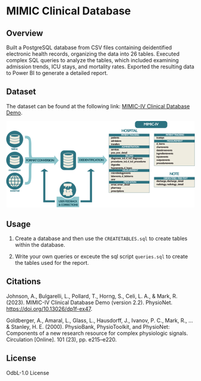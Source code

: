 # MIMIC Clinical Database 
## Overview

Built a PostgreSQL database from CSV files containing deidentified electronic health records, organizing the data into 26 tables. Executed complex SQL queries to analyze the tables, which included examining admission trends, ICU stays, and mortality rates.
Exported the resulting data to Power BI to generate a detailed report.

## Dataset

The dataset can be found at the following link: [MIMIC-IV Clinical Database Demo](https://physionet.org/content/mimic-iv-demo/2.2/#files-panel). 

![MIMIC Database Diagram](https://github.com/symphopkins/MIMIC_Database/blob/main/mimic_database_diagram.png)

## Usage
  
1. Create a database and then use the `CREATETABLES.sql` to create tables within the database.

2. Write your own queries or exceute the sql script `queries.sql` to create the tables used for the report.

## Citations

Johnson, A., Bulgarelli, L., Pollard, T., Horng, S., Celi, L. A., & Mark, R. (2023). MIMIC-IV Clinical Database Demo (version 2.2). PhysioNet. https://doi.org/10.13026/dp1f-ex47.

Goldberger, A., Amaral, L., Glass, L., Hausdorff, J., Ivanov, P. C., Mark, R., ... & Stanley, H. E. (2000). PhysioBank, PhysioToolkit, and PhysioNet: Components of a new research resource for complex physiologic signals. Circulation [Online]. 101 (23), pp. e215–e220.

## License

OdbL-1.0 License



